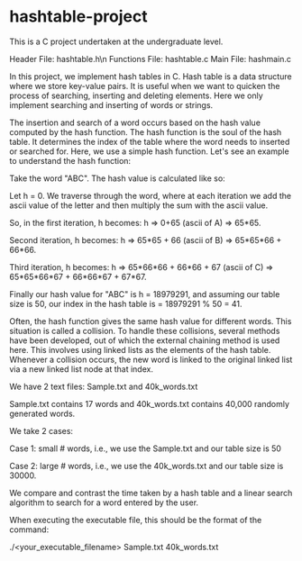 # hashtable-project
This is a C project undertaken at the undergraduate level. 
 
Header File:	hashtable.h\n
Functions File: hashtable.c
Main File:		hashmain.c

In this project, we implement hash tables in C.
Hash table is a data structure where we store key-value pairs.
It is useful when we want to quicken the process of searching, inserting and deleting elements.
Here we only implement searching and inserting of words or strings.

The insertion and search of a word occurs based on the hash value computed by the hash function.
The hash function is the soul of the hash table. 
It determines the index of the table where the word needs to inserted or searched for.
Here, we use a simple hash function.
Let's see an example to understand the hash function:

Take the word "ABC". The hash value is calculated like so: 

Let h = 0. We traverse through the word, where at each iteration we add the ascii value of the letter 
and then multiply the sum with the ascii value. 

So, in the first iteration, h becomes: h => 0+65 (ascii of A) => 65\*65.

Second iteration, h becomes: h => 65\*65 + 66 (ascii of B) => 65\*65\*66 + 66\*66.

Third iteration, h becomes: h => 65\*66\*66 + 66\*66 + 67 (ascii of C) => 65\*65\*66\*67 + 66\*66\*67 + 67\*67.

Finally our hash value for "ABC" is h = 18979291, and assuming our table size is 50,
our index in the hash table is = 18979291 % 50 = 41. 

Often, the hash function gives the same hash value for different words. This situation is called a collision.
To handle these collisions, several methods have been developed, out of which the external chaining method
is used here. This involves using linked lists as the elements of the hash table. 
Whenever a collision occurs, the new word is linked to the original linked list via a new linked list 
node at that index.  

We have 2 text files: Sample.txt and 40k_words.txt

Sample.txt contains 17 words and 40k_words.txt contains 40,000 randomly generated words.

We take 2 cases:

Case 1: small # words, i.e., we use the Sample.txt and our table size is 50

Case 2: large # words, i.e., we use the 40k_words.txt and our table size is 30000.

We compare and contrast the time taken by a hash table and a linear search algorithm
to search for a word entered by the user.

When executing the executable file, this should be the format of the command:

./<your_executable_filename> Sample.txt 40k_words.txt
